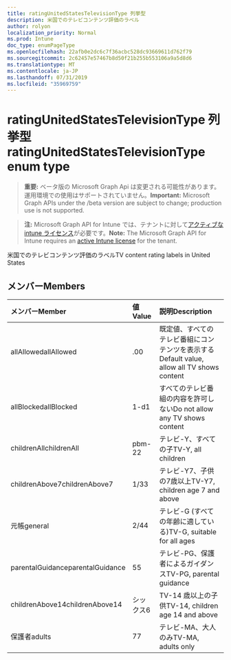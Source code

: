 ```yaml
---
title: ratingUnitedStatesTelevisionType 列挙型
description: 米国でのテレビコンテンツ評価のラベル
author: rolyon
localization_priority: Normal
ms.prod: Intune
doc_type: enumPageType
ms.openlocfilehash: 22afb0e2dc6c7f36acbc528dc93669611d762f79
ms.sourcegitcommit: 2c62457e57467b8d50f21b255b553106a9a5d8d6
ms.translationtype: MT
ms.contentlocale: ja-JP
ms.lasthandoff: 07/31/2019
ms.locfileid: "35969759"
---
```

# <a name="ratingunitedstatestelevisiontype-enum-type"></a><span data-ttu-id="2f944-103">ratingUnitedStatesTelevisionType 列挙型</span><span class="sxs-lookup"><span data-stu-id="2f944-103">ratingUnitedStatesTelevisionType enum type</span></span>

> <span data-ttu-id="2f944-104">**重要:** ベータ版の Microsoft Graph Api は変更される可能性があります。運用環境での使用はサポートされていません。</span><span class="sxs-lookup"><span data-stu-id="2f944-104">**Important:** Microsoft Graph APIs under the /beta version are subject to change; production use is not supported.</span></span>

> <span data-ttu-id="2f944-105">**注:** Microsoft Graph API for Intune では、テナントに対して[アクティブな intune ライセンス](https://go.microsoft.com/fwlink/?linkid=839381)が必要です。</span><span class="sxs-lookup"><span data-stu-id="2f944-105">**Note:** The Microsoft Graph API for Intune requires an [active Intune license](https://go.microsoft.com/fwlink/?linkid=839381) for the tenant.</span></span>

<span data-ttu-id="2f944-106">米国でのテレビコンテンツ評価のラベル</span><span class="sxs-lookup"><span data-stu-id="2f944-106">TV content rating labels in United States</span></span>

## <a name="members"></a><span data-ttu-id="2f944-107">メンバー</span><span class="sxs-lookup"><span data-stu-id="2f944-107">Members</span></span>
|<span data-ttu-id="2f944-108">メンバー</span><span class="sxs-lookup"><span data-stu-id="2f944-108">Member</span></span>|<span data-ttu-id="2f944-109">値</span><span class="sxs-lookup"><span data-stu-id="2f944-109">Value</span></span>|<span data-ttu-id="2f944-110">説明</span><span class="sxs-lookup"><span data-stu-id="2f944-110">Description</span></span>|
|:---|:---|:---|
|<span data-ttu-id="2f944-111">allAllowed</span><span class="sxs-lookup"><span data-stu-id="2f944-111">allAllowed</span></span>|<span data-ttu-id="2f944-112">.0</span><span class="sxs-lookup"><span data-stu-id="2f944-112">0</span></span>|<span data-ttu-id="2f944-113">既定値、すべてのテレビ番組にコンテンツを表示する</span><span class="sxs-lookup"><span data-stu-id="2f944-113">Default value, allow all TV shows content</span></span>|
|<span data-ttu-id="2f944-114">allBlocked</span><span class="sxs-lookup"><span data-stu-id="2f944-114">allBlocked</span></span>|<span data-ttu-id="2f944-115">1-d</span><span class="sxs-lookup"><span data-stu-id="2f944-115">1</span></span>|<span data-ttu-id="2f944-116">すべてのテレビ番組の内容を許可しない</span><span class="sxs-lookup"><span data-stu-id="2f944-116">Do not allow any TV shows content</span></span>|
|<span data-ttu-id="2f944-117">childrenAll</span><span class="sxs-lookup"><span data-stu-id="2f944-117">childrenAll</span></span>|<span data-ttu-id="2f944-118">pbm-2</span><span class="sxs-lookup"><span data-stu-id="2f944-118">2</span></span>|<span data-ttu-id="2f944-119">テレビ-Y、すべての子</span><span class="sxs-lookup"><span data-stu-id="2f944-119">TV-Y, all children</span></span>|
|<span data-ttu-id="2f944-120">childrenAbove7</span><span class="sxs-lookup"><span data-stu-id="2f944-120">childrenAbove7</span></span>|<span data-ttu-id="2f944-121">1/3</span><span class="sxs-lookup"><span data-stu-id="2f944-121">3</span></span>|<span data-ttu-id="2f944-122">テレビ-Y7、子供の7歳以上</span><span class="sxs-lookup"><span data-stu-id="2f944-122">TV-Y7, children age 7 and above</span></span>|
|<span data-ttu-id="2f944-123">元帳</span><span class="sxs-lookup"><span data-stu-id="2f944-123">general</span></span>|<span data-ttu-id="2f944-124">2/4</span><span class="sxs-lookup"><span data-stu-id="2f944-124">4</span></span>|<span data-ttu-id="2f944-125">テレビ-G (すべての年齢に適している)</span><span class="sxs-lookup"><span data-stu-id="2f944-125">TV-G, suitable for all ages</span></span>|
|<span data-ttu-id="2f944-126">parentalGuidance</span><span class="sxs-lookup"><span data-stu-id="2f944-126">parentalGuidance</span></span>|<span data-ttu-id="2f944-127">5</span><span class="sxs-lookup"><span data-stu-id="2f944-127">5</span></span>|<span data-ttu-id="2f944-128">テレビ-PG、保護者によるガイダンス</span><span class="sxs-lookup"><span data-stu-id="2f944-128">TV-PG, parental guidance</span></span>|
|<span data-ttu-id="2f944-129">childrenAbove14</span><span class="sxs-lookup"><span data-stu-id="2f944-129">childrenAbove14</span></span>|<span data-ttu-id="2f944-130">シックス</span><span class="sxs-lookup"><span data-stu-id="2f944-130">6</span></span>|<span data-ttu-id="2f944-131">TV-14 歳以上の子供</span><span class="sxs-lookup"><span data-stu-id="2f944-131">TV-14, children age 14 and above</span></span>|
|<span data-ttu-id="2f944-132">保護者</span><span class="sxs-lookup"><span data-stu-id="2f944-132">adults</span></span>|<span data-ttu-id="2f944-133">7</span><span class="sxs-lookup"><span data-stu-id="2f944-133">7</span></span>|<span data-ttu-id="2f944-134">テレビ-MA、大人のみ</span><span class="sxs-lookup"><span data-stu-id="2f944-134">TV-MA, adults only</span></span>|





